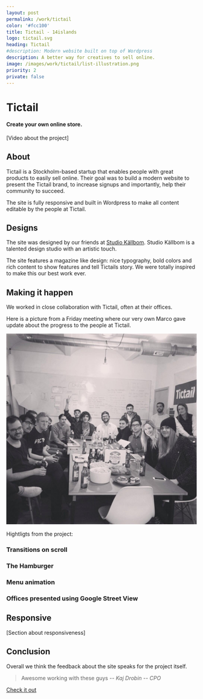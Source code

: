 ```yaml
---
layout: post
permalink: /work/tictail
color: '#fcc100'
title: Tictail - 14islands
logo: tictail.svg
heading: Tictail 
#description: Modern website built on top of Wordpress 
description: A better way for creatives to sell online.
image: /images/work/tictail/list-illustration.png
priority: 2
private: false
---
```


# Tictail
#### Create your own online store. 

[Video about the project]


## About

Tictail is a Stockholm-based startup that enables people with great products to easily sell online. Their goal was to build a modern website to  present the Tictail brand, to increase signups and importantly, help their community to succeed. 

The site is fully responsive and built in Wordpress to make all content editable by the people at Tictail.


## Designs

The site was designed by our friends at [Studio Källbom](http://www.studiokallbom.se/). Studio Källbom is a talented design studio with an artistic touch.

The site features a magazine like design: nice typography, bold colors and rich content to show features and tell Tictails story. We were totally inspired to make this our best work ever.


## Making it happen

We worked in close collaboration with Tictail, often at their offices. 

Here is a picture from a Friday meeting where our very own Marco gave update about the progress to the people at Tictail.

![Friday meeting with Tictail](/images/work/tictail/friday-meeting.jpg)

Hightligts from the project:

### Transitions on scroll
### The Hamburger 
### Menu animation
### Offices presented using Google Street View


## Responsive

[Section about responsiveness] 


## Conclusion

Overall we think the feedback about the site speaks for the project itself. 

> Awesome working with these guys
> -- <cite>Kaj Drobin</cite>
> -- <cite>CPO</cite>


[Check it out](http://tictail.com/)




